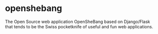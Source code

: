 # openshebang

The Open Source web application OpenSheBang based on Django/Flask that tends to be the Swiss pocketknife of useful and fun web applications.
